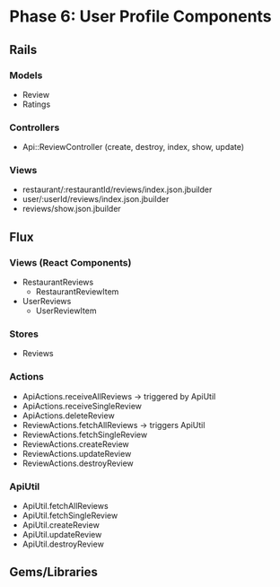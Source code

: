 # Phase 6: User Profile Components

## Rails
### Models
* Review
* Ratings

### Controllers
* Api::ReviewController (create, destroy, index, show, update)

### Views
* restaurant/:restaurantId/reviews/index.json.jbuilder
* user/:userId/reviews/index.json.jbuilder
* reviews/show.json.jbuilder

## Flux
### Views (React Components)
* RestaurantReviews
  - RestaurantReviewItem
* UserReviews
  - UserReviewItem

### Stores
* Reviews

### Actions
* ApiActions.receiveAllReviews -> triggered by ApiUtil
* ApiActions.receiveSingleReview
* ApiActions.deleteReview
* ReviewActions.fetchAllReviews -> triggers ApiUtil
* ReviewActions.fetchSingleReview
* ReviewActions.createReview
* ReviewActions.updateReview
* ReviewActions.destroyReview

### ApiUtil
* ApiUtil.fetchAllReviews
* ApiUtil.fetchSingleReview
* ApiUtil.createReview
* ApiUtil.updateReview
* ApiUtil.destroyReview

## Gems/Libraries

